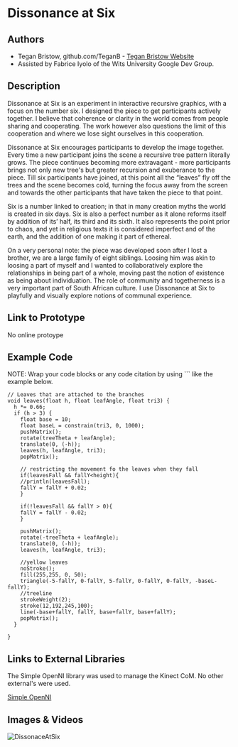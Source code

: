 # Dissonance at Six


## Authors
- Tegan Bristow, github.com/TeganB - [Tegan Bristow Website](http://teganbristow.co.za/ "Tegan Bristow Website")
- Assisted by Fabrice Iyolo of the Wits University Google Dev Group.

## Description
Dissonance at Six is an experiment in interactive recursive graphics, with a focus on the number six.  I designed the piece to get participants actively together. I believe that coherence or clarity in the world comes from people sharing and cooperating. The work however also questions the limit of this cooperation and where we lose sight ourselves in this cooperation.

Dissonance at Six encourages participants to develop the image together. Every time a new participant joins the scene a recursive tree pattern literally grows. The piece continues becoming more extravagant - more participants brings not only new tree's but greater recursion and exuberance to the piece. Till six participants have joined, at this point all the “leaves” fly off the trees and the scene becomes cold, turning the focus away from the screen and towards the other participants that have taken the piece to that point.

Six is a number linked to creation; in that in many creation myths the world is created in six days. Six is also a perfect number as it alone reforms itself by addition of its’ half, its third and its sixth. It also represents the point prior to chaos, and yet in religious texts it is considered imperfect and of the earth, and the addition of one making it part of ethereal.

On a very personal note: the piece was developed soon after I lost a brother, we are a large family of eight siblings. Loosing him was akin to loosing a part of myself and I wanted to collaboratively explore the relationships in being part of a whole, moving past the notion of existence as being about individuation. The role of community and togetherness is a very important part of South African culture. I use Dissonance at Six to playfully and visually explore notions of communal experience.


## Link to Prototype
No online protoype


## Example Code
NOTE: Wrap your code blocks or any code citation by using ``` like the example below.
```
// Leaves that are attached to the branches
void leaves(float h, float leafAngle, float tri3) { 
  h *= 0.66;
  if (h > 3) {
    float base = 10;
    float baseL = constrain(tri3, 0, 1000);
    pushMatrix();
    rotate(treeTheta + leafAngle);
    translate(0, (-h)); 
    leaves(h, leafAngle, tri3); 
    popMatrix();  
    
    // restricting the movement fo the leaves when they fall
    if(leavesFall && fallY<height){
    //println(leavesFall);
    fallY = fallY + 0.02;
    }
    
    if(!leavesFall && fallY > 0){
    fallY = fallY - 0.02;
    }    
    
    pushMatrix();
    rotate(-treeTheta + leafAngle);
    translate(0, (-h));
    leaves(h, leafAngle, tri3);
    
    //yellow leaves
    noStroke();
    fill(255,255, 0, 50);
    triangle(-5-fallY, 0-fallY, 5-fallY, 0-fallY, 0-fallY, -baseL-fallY);
    //treeline
    strokeWeight(2);
    stroke(12,192,245,100);
    line(-base+fallY, fallY, base+fallY, base+fallY);
    popMatrix();
  }
  
}
```
## Links to External Libraries
The Simple OpenNI library was used to manage the Kinect CoM.
No other external's were used.

[Simple OpenNI](https://code.google.com/p/simple-openni/ "Simple OpenNI")

## Images & Videos

![DissonaceAtSix](http://teganbristow.co.za/wp-content/uploads/2013/05/MM_5.jpg "Image for Dissonance at Six")


